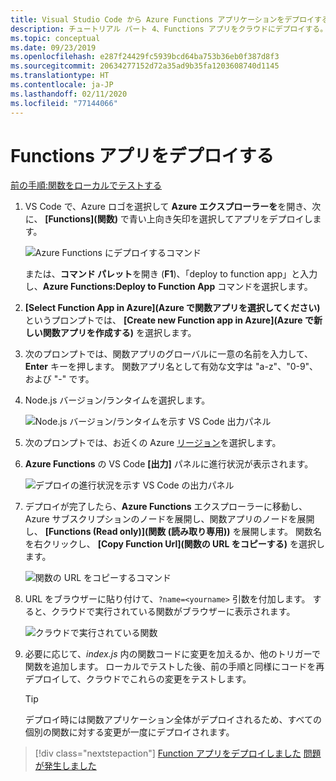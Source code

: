 ```yaml
---
title: Visual Studio Code から Azure Functions アプリケーションをデプロイする
description: チュートリアル パート 4、Functions アプリをクラウドにデプロイする。
ms.topic: conceptual
ms.date: 09/23/2019
ms.openlocfilehash: e287f24429fc5939bcd64ba753b36eb0f387d8f3
ms.sourcegitcommit: 20634277152d72a35ad9b35fa1203608740d1145
ms.translationtype: HT
ms.contentlocale: ja-JP
ms.lasthandoff: 02/11/2020
ms.locfileid: "77144066"
---
```

# <a name="deploy-the-functions-app"></a>Functions アプリをデプロイする

[前の手順:関数をローカルでテストする](tutorial-vscode-serverless-node-03.md)

1. VS Code で、Azure ロゴを選択して **Azure エクスプローラーを**を開き、次に、 **[Functions]\(関数\)** で青い上向き矢印を選択してアプリをデプロイします。

    ![Azure Functions にデプロイするコマンド](media/functions-extension/deploy-app.png)

    または、**コマンド パレット**を開き (**F1**)、「deploy to function app」と入力し、**Azure Functions:Deploy to Function App** コマンドを選択します。

1. **[Select Function App in Azure]\(Azure で関数アプリを選択してください\)** というプロンプトでは、 **[Create new Function app in Azure]\(Azure で新しい関数アプリを作成する\)** を選択します。

1. 次のプロンプトでは、関数アプリのグローバルに一意の名前を入力して、**Enter** キーを押します。 関数アプリ名として有効な文字は "a-z"、"0-9"、および "-" です。

1. Node.js バージョン/ランタイムを選択します。 

    ![Node.js バージョン/ランタイムを示す VS Code 出力パネル](media/functions-extension/nodejs-runtime-version.png)

1. 次のプロンプトでは、お近くの Azure [リージョン](https://azure.microsoft.com/regions/)を選択します。

1. **Azure Functions** の VS Code **[出力]** パネルに進行状況が表示されます。

    ![デプロイの進行状況を示す VS Code の出力パネル](media/functions-extension/deploy-progress.png)

1. デプロイが完了したら、**Azure Functions** エクスプローラーに移動し、Azure サブスクリプションのノードを展開し、関数アプリのノードを展開し、 **[Functions (Read only)]\(関数 (読み取り専用)\)** を展開します。 関数名を右クリックし、 **[Copy Function Url]\(関数の URL をコピーする\)** を選択します。

    ![関数の URL をコピーするコマンド](media/functions-extension/copy-function-url-command.png)

1. URL をブラウザーに貼り付けて、`?name=<yourname>` 引数を付加します。 すると、クラウドで実行されている関数がブラウザーに表示されます。

    ![クラウドで実行されている関数](media/functions-extension/remote-test-browser.png)

1. 必要に応じて、*index.js* 内の関数コードに変更を加えるか、他のトリガーで関数を追加します。 ローカルでテストした後、前の手順と同様にコードを再デプロイして、クラウドでこれらの変更をテストします。

    > [!TIP]
    > デプロイ時には関数アプリケーション全体がデプロイされるため、すべての個別の関数に対する変更が一度にデプロイされます。

> [!div class="nextstepaction"]
> [Function アプリをデプロイしました](tutorial-vscode-serverless-node-05.md) [問題が発生しました](https://www.research.net/r/PWZWZ52?tutorial=node-deployment-azurefunctions&step=deploy-app)
